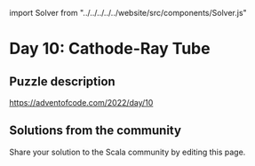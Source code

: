 import Solver from "../../../../../website/src/components/Solver.js"

# Day 10: Cathode-Ray Tube

## Puzzle description

https://adventofcode.com/2022/day/10

## Solutions from the community

Share your solution to the Scala community by editing this page.